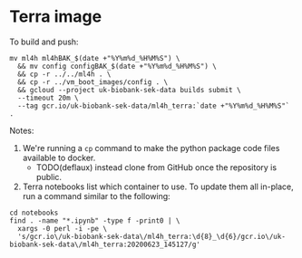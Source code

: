 # Terra image

To build and push:
```
mv ml4h ml4hBAK_$(date +"%Y%m%d_%H%M%S") \
  && mv config configBAK_$(date +"%Y%m%d_%H%M%S") \
  && cp -r ../../ml4h . \
  && cp -r ../vm_boot_images/config . \
  && gcloud --project uk-biobank-sek-data builds submit \
  --timeout 20m \
  --tag gcr.io/uk-biobank-sek-data/ml4h_terra:`date +"%Y%m%d_%H%M%S"` .
```
Notes:

1. We're running a `cp` command to make the python package code files
available to docker.
    * TODO(deflaux) instead clone from GitHub once the repository is public.
1. Terra notebooks list which container to use. To update them all in-place, run a command similar to the following:
```
cd notebooks
find . -name "*.ipynb" -type f -print0 | \
  xargs -0 perl -i -pe \
  's/gcr.io\/uk-biobank-sek-data\/ml4h_terra:\d{8}_\d{6}/gcr.io\/uk-biobank-sek-data\/ml4h_terra:20200623_145127/g'
```

